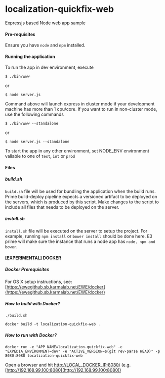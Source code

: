 localization-quickfix-web
======================

Expressjs based Node web app sample


#### Pre-requisites

Ensure you have `node` and `npm` installed.


#### Running the application

To run the app in dev environment, execute

```
$ ./bin/www
```

or

```
$ node server.js
```

Command above will launch express in cluster mode if your development machine has more than 1 cpu/core. If you want to run in non-cluster mode, use the following commands

```
$ ./bin/www --standalone
```

or

```
$ node server.js --standalone
```

To start the app in any other environment, set NODE_ENV environment valiable to one of ```test```, ```int``` or ```prod```

#### Files

##### build.sh

```build.sh``` file will be used for bundling the application when the build runs. Prime build-deploy pipeline expects a versioned artifact to be deployed on the servers, which is produced by this script. Make changes to the script to include all files that needs to be deployed on the server.

##### install.sh

```install.sh``` file will be executed on the server to setup the project. For example, running ```npm install``` or ```bower install``` should be done here. E3 prime will make sure the instance that runs a node app has ```node, npm and bower```. 



#### [EXPERIMENTAL] DOCKER

##### Docker Prerequisites

For OS X setup instructions, see: [https://ewegithub.sb.karmalab.net/EWE/docker](https://ewegithub.sb.karmalab.net/EWE/docker)

##### How to build with Docker?

```
./build.sh
```

```
docker build -t localization-quickfix-web .
```

##### How to run with Docker?

```
docker run -e "APP_NAME=localization-quickfix-web" -e "EXPEDIA_ENVIRONMENT=dev" -e "ACTIVE_VERSION=$(git rev-parse HEAD)" -p 8080:8080 localization-quickfix-web
```

Open a browser and hit [http://LOCAL_DOCKER_IP:8080/](http://LOCAL_DOCKER_IP:8080/) (e.g. [http://192.168.99.100:8080](http://192.168.99.100:8080))

